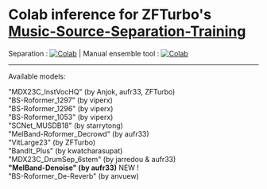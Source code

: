 # Colab inference for ZFTurbo's [Music-Source-Separation-Training](https://github.com/ZFTurbo/Music-Source-Separation-Training/)

Separation : [![Colab](https://colab.research.google.com/assets/colab-badge.svg)](https://colab.research.google.com/github/jarredou/Music-Source-Separation-Training-Colab-Inference/blob/main/Music_Source_Separation_Training_(Colab_Inference).ipynb) | Manual ensemble tool : [![Colab](https://colab.research.google.com/assets/colab-badge.svg)](https://colab.research.google.com/github/jarredou/Music-Source-Separation-Training-Colab-Inference/blob/main/Manual_Ensemble_Colab.ipynb)  
<hr>
Available models:

"MDX23C_InstVocHQ" (by Anjok, aufr33, ZFTurbo)  
"BS-Roformer_1297" (by viperx)  
"BS-Roformer_1296" (by viperx)  
"BS-Roformer_1053" (by viperx)  
"SCNet_MUSDB18" (by starrytong)  
"MelBand-Roformer_Decrowd" (by aufr33)  
"VitLarge23" (by ZFTurbo)  
"BandIt_Plus" (by kwatcharasupat)   
"MDX23C_DrumSep_6stem" (by jarredou & aufr33)  
**"MelBand-Denoise" (by aufr33)** NEW !  
"BS-Roformer_De-Reverb" (by anvuew)  

